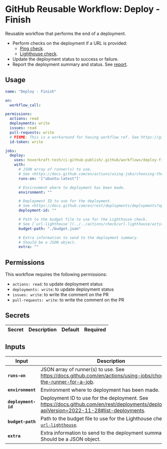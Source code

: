 <!-- start branding -->
<!-- end branding -->
<!-- start title -->

# GitHub Reusable Workflow: Deploy - Finish

<!-- end title -->
<!-- start badges -->
<!-- end badges -->
<!-- start description -->

Reusable workflow that performs the end of a deployment.

- Perform checks on the deployment if a URL is provided:
  - [Ping check](../../actions/check/url-ping/README.md).
  - [Lighthouse check](../../actions/check/url-lighthouse/README.md).
- Update the deployment status to success or failure.
- Report the deployment summary and status. See [report](../../actions/deploy/report/README.md).

<!-- end description -->
<!-- start contents -->
<!-- end contents -->

## Usage

<!-- start usage -->

```yaml
name: "Deploy - Finish"

on:
  workflow_call:

permissions:
  actions: read
  deployments: write
  issues: read
  pull-requests: write
  # FIXME: This is a workaround for having workflow ref. See https://github.com/orgs/community/discussions/38659
  id-token: write

jobs:
  deploy:
    uses: hoverkraft-tech/ci-github-publish/.github/workflows/deploy-finish.yml@0.8.0
    with:
      # JSON array of runner(s) to use.
      # See <https://docs.github.com/en/actions/using-jobs/choosing-the-runner-for-a-job>.
      runs-on: '["ubuntu-latest"]'

      # Environment where to deployment has been made.
      environment: ""

      # Deployment ID to use for the deployment.
      # See <https://docs.github.com/en/rest/deployments/deployments?apiVersion=2022-11-28#list-deployments>.
      deployment-id: ""

      # Path to the budget file to use for the Lighthouse check.
      # See [`url-lighthouse`](../../actions/check/url-lighthouse/action.yml/README.md).
      budget-path: "./budget.json"

      # Extra information to send to the deployment summary.
      # Should be a JSON object.
      extra: ""
```

<!-- end usage -->

## Permissions

<!-- start permissions -->

This workflow requires the following permissions:

- `actions: read`: to update deployment status
- `deployments: write`: to update deployment status
- `issues: write`: to write the comment on the PR
- `pull-requests: write`: to write the comment on the PR

<!-- end permissions -->
<!--
// jscpd:ignore-start
-->

## Secrets

<!-- start secrets -->

| **Secret** | **Description** | **Default** | **Required** |
| ---------- | --------------- | ----------- | ------------ |

<!-- end secrets -->
<!--
// jscpd:ignore-end
-->

## Inputs

<!-- start inputs -->

| **Input**                      | **Description**                                                                                                                                | **Default**                    | **Type** | **Required** |
| ------------------------------ | ---------------------------------------------------------------------------------------------------------------------------------------------- | ------------------------------ | -------- | ------------ |
| **<code>runs-on</code>**       | JSON array of runner(s) to use. See <https://docs.github.com/en/actions/using-jobs/choosing-the-runner-for-a-job>.                             | <code>["ubuntu-latest"]</code> | `string` | **false**    |
| **<code>environment</code>**   | Environment where to deployment has been made.                                                                                                 | <code></code>                  | `string` | **true**     |
| **<code>deployment-id</code>** | Deployment ID to use for the deployment. See <https://docs.github.com/en/rest/deployments/deployments?apiVersion=2022-11-28#list-deployments>. | <code></code>                  | `string` | **true**     |
| **<code>budget-path</code>**   | Path to the budget file to use for the Lighthouse check. See [`url-lighthouse`](../../actions/check/url-lighthouse/action.yml/README.md).      | <code>./budget.json</code>     | `string` | **false**    |
| **<code>extra</code>**         | Extra information to send to the deployment summary. Should be a JSON object.                                                                  | <code></code>                  | `string` | **false**    |

<!-- end inputs -->

<!-- start outputs -->
<!-- end outputs -->
<!-- start [.github/ghadocs/examples/] -->
<!-- end [.github/ghadocs/examples/] -->
